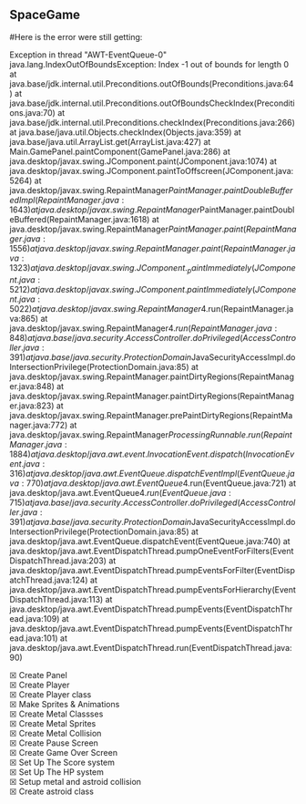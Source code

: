 ## SpaceGame

#Here is the error were still getting:

Exception in thread "AWT-EventQueue-0" java.lang.IndexOutOfBoundsException: Index -1 out of bounds for length 0
	at java.base/jdk.internal.util.Preconditions.outOfBounds(Preconditions.java:64)
	at java.base/jdk.internal.util.Preconditions.outOfBoundsCheckIndex(Preconditions.java:70)
	at java.base/jdk.internal.util.Preconditions.checkIndex(Preconditions.java:266)
	at java.base/java.util.Objects.checkIndex(Objects.java:359)
	at java.base/java.util.ArrayList.get(ArrayList.java:427)
	at Main.GamePanel.paintComponent(GamePanel.java:286)
	at java.desktop/javax.swing.JComponent.paint(JComponent.java:1074)
	at java.desktop/javax.swing.JComponent.paintToOffscreen(JComponent.java:5264)
	at java.desktop/javax.swing.RepaintManager$PaintManager.paintDoubleBufferedImpl(RepaintManager.java:1643)
	at java.desktop/javax.swing.RepaintManager$PaintManager.paintDoubleBuffered(RepaintManager.java:1618)
	at java.desktop/javax.swing.RepaintManager$PaintManager.paint(RepaintManager.java:1556)
	at java.desktop/javax.swing.RepaintManager.paint(RepaintManager.java:1323)
	at java.desktop/javax.swing.JComponent._paintImmediately(JComponent.java:5212)
	at java.desktop/javax.swing.JComponent.paintImmediately(JComponent.java:5022)
	at java.desktop/javax.swing.RepaintManager$4.run(RepaintManager.java:865)
	at java.desktop/javax.swing.RepaintManager$4.run(RepaintManager.java:848)
	at java.base/java.security.AccessController.doPrivileged(AccessController.java:391)
	at java.base/java.security.ProtectionDomain$JavaSecurityAccessImpl.doIntersectionPrivilege(ProtectionDomain.java:85)
	at java.desktop/javax.swing.RepaintManager.paintDirtyRegions(RepaintManager.java:848)
	at java.desktop/javax.swing.RepaintManager.paintDirtyRegions(RepaintManager.java:823)
	at java.desktop/javax.swing.RepaintManager.prePaintDirtyRegions(RepaintManager.java:772)
	at java.desktop/javax.swing.RepaintManager$ProcessingRunnable.run(RepaintManager.java:1884)
	at java.desktop/java.awt.event.InvocationEvent.dispatch(InvocationEvent.java:316)
	at java.desktop/java.awt.EventQueue.dispatchEventImpl(EventQueue.java:770)
	at java.desktop/java.awt.EventQueue$4.run(EventQueue.java:721)
	at java.desktop/java.awt.EventQueue$4.run(EventQueue.java:715)
	at java.base/java.security.AccessController.doPrivileged(AccessController.java:391)
	at java.base/java.security.ProtectionDomain$JavaSecurityAccessImpl.doIntersectionPrivilege(ProtectionDomain.java:85)
	at java.desktop/java.awt.EventQueue.dispatchEvent(EventQueue.java:740)
	at java.desktop/java.awt.EventDispatchThread.pumpOneEventForFilters(EventDispatchThread.java:203)
	at java.desktop/java.awt.EventDispatchThread.pumpEventsForFilter(EventDispatchThread.java:124)
	at java.desktop/java.awt.EventDispatchThread.pumpEventsForHierarchy(EventDispatchThread.java:113)
	at java.desktop/java.awt.EventDispatchThread.pumpEvents(EventDispatchThread.java:109)
	at java.desktop/java.awt.EventDispatchThread.pumpEvents(EventDispatchThread.java:101)
	at java.desktop/java.awt.EventDispatchThread.run(EventDispatchThread.java:90)

☒ Create Panel\
☒ Create Player\
☒ Create Player class\
☒ Make Sprites & Animations\
☒ Create Metal Classses\
☒ Create Metal Sprites\
☒ Create Metal Collision\
☒ Create Pause Screen\
☒ Create Game Over Screen\
☒ Set Up The Score system\
☒ Set Up The HP system\
☒ Setup metal and astroid collision\
☒ Create astroid class
